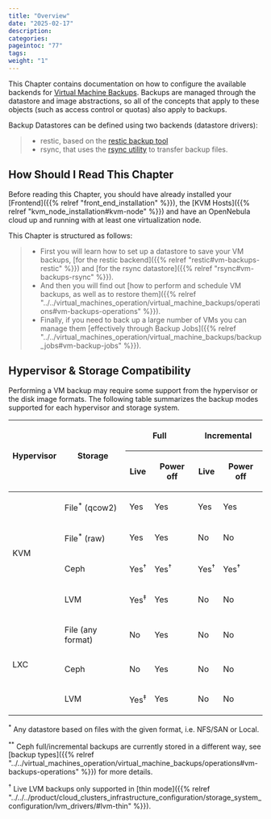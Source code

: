 ```yaml
---
title: "Overview"
date: "2025-02-17"
description:
categories:
pageintoc: "77"
tags:
weight: "1"
---
```


<a id="vm-backups-overview"></a>

<!--# Overview -->

This Chapter contains documentation on how to configure the available backends for [Virtual Machine Backups](../../virtual_machines_operation/virtual_machine_backups/). Backups are managed through the datastore and image abstractions, so all of the concepts that apply to these objects (such as access control or quotas) also apply to backups.

Backup Datastores can be defined using two backends (datastore drivers):

> - restic, based on the [restic backup tool](https://restic.net/)
> - rsync, that uses the [rsync utility](https://rsync.samba.org/) to transfer backup files.

## How Should I Read This Chapter

Before reading this Chapter, you should have already installed your [Frontend]({{% relref "front_end_installation" %}}), the [KVM Hosts]({{% relref "kvm_node_installation#kvm-node" %}}) and have an OpenNebula cloud up and running with at least one virtualization node.

This Chapter is structured as follows:

> - First you will learn how to set up a datastore to save your VM backups, [for the restic backend]({{% relref "restic#vm-backups-restic" %}}) and [for the rsync datastore]({{% relref "rsync#vm-backups-rsync" %}}).
> - And then you will find out [how to perform and schedule VM backups, as well as to restore them]({{% relref "../../virtual_machines_operation/virtual_machine_backups/operations#vm-backups-operations" %}}).
> - Finally, if you need to back up a large number of VMs you can manage them [effectively through Backup Jobs]({{% relref "../../virtual_machines_operation/virtual_machine_backups/backup_jobs#vm-backup-jobs" %}}).

## Hypervisor & Storage Compatibility

Performing a VM backup may require some support from the hypervisor or the disk image formats. The following table summarizes the backup modes supported for each hypervisor and storage system.

<!-- Markdown doesn't support merged cells in tables, so as a temporary workaround these are inserted in HTML -->

<table class="docutils align-default">
<thead>
<tr class="row-odd"><th class="head" rowspan="2"><p>Hypervisor</p></th>
<th class="head" rowspan="2"><p>Storage</p></th>
<th class="head" colspan="2"><p>Full</p></th>
<th class="head" colspan="2"><p>Incremental</p></th>
</tr>
<tr class="row-even"><th class="head"><p>Live</p></th>
<th class="head"><p>Power off</p></th>
<th class="head"><p>Live</p></th>
<th class="head"><p>Power off</p></th>
</tr>
</thead>
<tbody>
<tr class="row-odd"><td rowspan="4"><p>KVM</p></td>
<td><p>File<sup>*</sup> (qcow2)</p></td>
<td><p>Yes</p></td>
<td><p>Yes</p></td>
<td><p>Yes</p></td>
<td><p>Yes</p></td>
</tr>
<tr class="row-even"><td><p>File<sup>*</sup> (raw)</p></td>
<td><p>Yes</p></td>
<td><p>Yes</p></td>
<td><p>No</p></td>
<td><p>No</p></td>
</tr>
<tr class="row-odd"><td><p>Ceph</p></td>
<td><p>Yes<sup>†</sup></p></td>
<td><p>Yes<sup>†</sup>
<td><p>Yes<sup>†</sup>
<td><p>Yes<sup>†</sup>
</tr>
<tr class="row-even"><td><p>LVM</p></td>
<td><p>Yes<sup>‡</sup></p></td>
<td><p>Yes</p></td>
<td><p>No</p></td>
<td><p>No</p></td>
</tr>
<tr class="row-odd"><td rowspan="3"><p>LXC</p></td>
<td><p>File (any format)</p></td>
<td><p>No</p></td>
<td><p>Yes</p></td>
<td><p>No</p></td>
<td><p>No</p></td>
</tr>
<tr class="row-even"><td><p>Ceph</p></td>
<td><p>No</p></td>
<td><p>Yes</p></td>
<td><p>No</p></td>
<td><p>No</p></td>
</tr>
<tr class="row-odd"><td><p>LVM</p></td>
<td><p>Yes<sup>‡</sup></p></td>
<td><p>Yes</p></td>
<td><p>No</p></td>
<td><p>No</p></td>
</tr>
</tbody>
</table>

<sup>\*</sup> Any datastore based on files with the given format, i.e. NFS/SAN or Local.

<sup>\*\*</sup> Ceph full/incremental backups are currently stored in a different way, see [backup types]({{% relref "../../virtual_machines_operation/virtual_machine_backups/operations#vm-backups-operations" %}}) for more details.

<sup>†</sup> Live LVM backups only supported in [thin mode]({{% relref "../../../product/cloud_clusters_infrastructure_configuration/storage_system_configuration/lvm_drivers/#lvm-thin" %}}).
